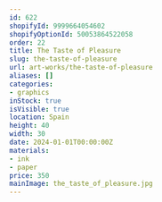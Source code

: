 ```yaml
---
id: 622
shopifyId: 9999664054602
shopifyOptionId: 50053864522058
order: 22
title: The Taste of Pleasure
slug: the-taste-of-pleasure
url: art-works/the-taste-of-pleasure
aliases: []
categories:
- graphics
inStock: true
isVisible: true
location: Spain
height: 40
width: 30
date: 2024-01-01T00:00:00Z
materials:
- ink
- paper
price: 350
mainImage: the_taste_of_pleasure.jpg
---
```

